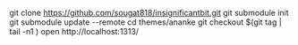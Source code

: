 git clone https://github.com/sougat818/insignificantbit.git
git submodule init
git submodule update --remote
cd themes/ananke
git checkout $(git tag | tail -n1 )
open http://localhost:1313/